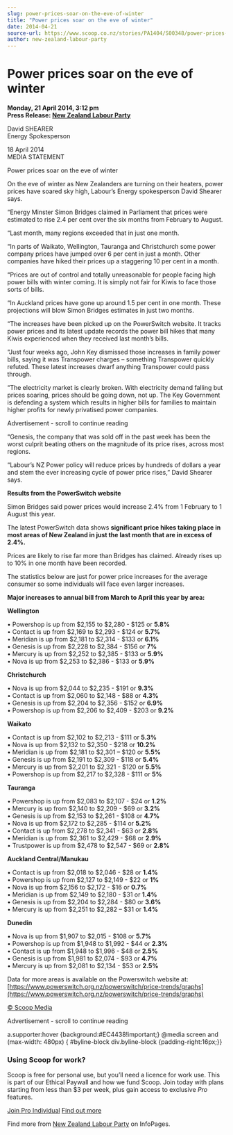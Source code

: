 ```yaml
---
slug: power-prices-soar-on-the-eve-of-winter
title: "Power prices soar on the eve of winter"
date: 2014-04-21
source-url: https://www.scoop.co.nz/stories/PA1404/S00348/power-prices-soar-on-the-eve-of-winter.htm
author: new-zealand-labour-party
---
```

Power prices soar on the eve of winter
======================================

**Monday, 21 April 2014, 3:12 pm**  
**Press Release: [New Zealand Labour Party](https://info.scoop.co.nz/New_Zealand_Labour_Party)**

David SHEARER  
Energy Spokesperson

18 April 2014  
MEDIA STATEMENT

Power prices soar on the eve of winter

On the eve of winter as New Zealanders are turning on their heaters, power prices have soared sky high, Labour’s Energy spokesperson David Shearer says.

“Energy Minster Simon Bridges claimed in Parliament that prices were estimated to rise 2.4 per cent over the six months from February to August.

“Last month, many regions exceeded that in just one month.

“In parts of Waikato, Wellington, Tauranga and Christchurch some power company prices have jumped over 6 per cent in just a month. Other companies have hiked their prices up a staggering 10 per cent in a month.

“Prices are out of control and totally unreasonable for people facing high power bills with winter coming. It is simply not fair for Kiwis to face those sorts of bills.

“In Auckland prices have gone up around 1.5 per cent in one month. These projections will blow Simon Bridges estimates in just two months.

“The increases have been picked up on the PowerSwitch website. It tracks power prices and its latest update records the power bill hikes that many Kiwis experienced when they received last month’s bills.

“Just four weeks ago, John Key dismissed those increases in family power bills, saying it was Transpower charges – something Transpower quickly refuted. These latest increases dwarf anything Transpower could pass through.

“The electricity market is clearly broken. With electricity demand falling but prices soaring, prices should be going down, not up. The Key Government is defending a system which results in higher bills for families to maintain higher profits for newly privatised power companies.

Advertisement - scroll to continue reading





“Genesis, the company that was sold off in the past week has been the worst culprit beating others on the magnitude of its price rises, across most regions.

“Labour’s NZ Power policy will reduce prices by hundreds of dollars a year and stem the ever increasing cycle of power price rises,” David Shearer says.

**Results from the PowerSwitch website**

Simon Bridges said power prices would increase 2.4% from 1 February to 1 August this year.

The latest PowerSwitch data shows **significant price hikes taking place in most areas of New Zealand in just the last month** **that are in excess of 2.4%.**

Prices are likely to rise far more than Bridges has claimed. Already rises up to 10% in one month have been recorded.

The statistics below are just for power price increases for the average consumer so some individuals will face even larger increases.

**Major increases to annual bill from March to April this year by area:**

**Wellington**

• Powershop is up from $2,155 to $2,280 - $125 or **5.8%**  
• Contact is up from $2,169 to $2,293 - $124 or **5.7%**  
• Meridian is up from $2,181 to $2,314 - $133 or **6.1%**  
• Genesis is up from $2,228 to $2,384 - $156 or **7%**  
• Mercury is up from $2,252 to $2,385 - $133 or **5.9%**  
• Nova is up from $2,253 to $2,386 - $133 or **5.9%**

**Christchurch**

• Nova is up from $2,044 to $2,235 - $191 or **9.3%**  
• Contact is up from $2,060 to $2,148 - $88 or **4.3%**  
• Genesis is up from $2,204 to $2,356 - $152 or **6.9%**  
• Powershop is up from $2,206 to $2,409 - $203 or **9.2%**

**Waikato**

• Contact is up from $2,102 to $2,213 - $111 or **5.3%**  
• Nova is up from $2,132 to $2,350 - $218 or **10.2%**  
• Meridian is up from $2,181 to $2,301 – $120 or **5.5%**  
• Genesis is up from $2,191 to $2,309 - $118 or **5.4%**  
• Mercury is up from $2,201 to $2,321 - $120 or **5.5%**  
• Powershop is up from $2,217 to $2,328 - $111 or **5%**

**Tauranga**

• Powershop is up from $2,083 to $2,107 - $24 or **1.2%**  
• Mercury is up from $2,140 to $2,209 - $69 or **3.2%**  
• Genesis is up from $2,153 to $2,261 - $108 or **4.7%**  
• Nova is up from $2,172 to $2,285 - $114 or **5.2%**  
• Contact is up from $2,278 to $2,341 - $63 or **2.8%**  
• Meridian is up from $2,361 to $2,429 - $68 or **2.9%**  
• Trustpower is up from $2,478 to $2,547 - $69 or **2.8%**

**Auckland Central/Manukau**

• Contact is up from $2,018 to $2,046 - $28 or **1.4%**  
• Powershop is up from $2,127 to $2,149 - $22 or **1%**  
• Nova is up from $2,156 to $2,172 - $16 or **0.7%**  
• Meridian is up from $2,149 to $2,180 - $31 or **1.4%**  
• Genesis is up from $2,204 to $2,284 - $80 or **3.6%**  
• Mercury is up from $2,251 to $2,282 – $31 or **1.4%**

**Dunedin**

• Nova is up from $1,907 to $2,015 - $108 or **5.7%**  
• Powershop is up from $1,948 to $1,992 - $44 or **2.3%**  
• Contact is up from $1,948 to $1,996 - $48 or **2.5%**  
• Genesis is up from $1,981 to $2,074 - $93 or **4.7%**  
• Mercury is up from $2,081 to $2,134 - $53 or **2.5%**  

  
Data for more areas is available on the Powerswitch website at: [https://www.powerswitch.org.nz/powerswitch/price-trends/graphs](https://www.powerswitch.org.nz/powerswitch/price-trends/graphs)  

  

[© Scoop Media](http://www.scoop.co.nz/about/terms.html)  

Advertisement - scroll to continue reading



a.supporter:hover {background:#EC4438!important;} @media screen and (max-width: 480px) { #byline-block div.byline-block {padding-right:16px;}}

### Using Scoop for work?

Scoop is free for personal use, but you’ll need a licence for work use. This is part of our Ethical Paywall and how we fund Scoop. Join today with plans starting from less than $3 per week, plus gain access to exclusive _Pro_ features.  
  
[Join Pro Individual](https://pro.scoop.co.nz/Individual/?from=ProIn24) [Find out more](https://pro.scoop.co.nz/using-scoop-for-work/?from=ProIn24)

Find more from [New Zealand Labour Party](https://info.scoop.co.nz/New_Zealand_Labour_Party) on InfoPages.